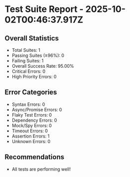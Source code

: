 # Test Suite Report - 2025-10-02T00:46:37.917Z

## Overall Statistics
- Total Suites: 1
- Passing Suites (≥96%): 0
- Failing Suites: 1
- Overall Success Rate: 95.00%
- Critical Errors: 0
- High Priority Errors: 0

## Error Categories
- Syntax Errors: 0
- Async/Promise Errors: 0
- Flaky Test Errors: 0
- Dependency Errors: 0
- Mock/Spy Errors: 0
- Timeout Errors: 0
- Assertion Errors: 1
- Unknown Errors: 0

## Recommendations
- All tests are performing well!




